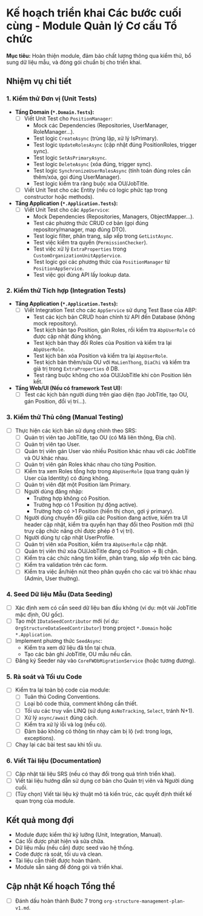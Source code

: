 # Kế hoạch triển khai Các bước cuối cùng - Module Quản lý Cơ cấu Tổ chức

**Mục tiêu:** Hoàn thiện module, đảm bảo chất lượng thông qua kiểm thử, bổ sung dữ liệu mẫu, và đóng gói chuẩn bị cho triển khai.

## Nhiệm vụ chi tiết

### 1. Kiểm thử Đơn vị (Unit Tests)

- **Tầng Domain (`*.Domain.Tests`):**
    - [ ] Viết Unit Test cho `PositionManager`:
        - Mock các Dependencies (Repositories, UserManager, RoleManager...).
        - Test logic `CreateAsync` (trùng lặp, xử lý IsPrimary).
        - Test logic `UpdateRolesAsync` (cập nhật đúng PositionRoles, trigger sync).
        - Test logic `SetAsPrimaryAsync`.
        - Test logic `DeleteAsync` (xóa đúng, trigger sync).
        - Test logic `SynchronizeUserRolesAsync` (tính toán đúng roles cần thêm/xóa, gọi đúng UserManager).
        - Test logic kiểm tra ràng buộc xóa OU/JobTitle.
    - [ ] Viết Unit Test cho các Entity (nếu có logic phức tạp trong constructor hoặc methods).
- **Tầng Application (`*.Application.Tests`):**
    - [ ] Viết Unit Test cho các `AppService`:
        - Mock Dependencies (Repositories, Managers, ObjectMapper...).
        - Test các phương thức CRUD cơ bản (gọi đúng repository/manager, map đúng DTO).
        - Test logic filter, phân trang, sắp xếp trong `GetListAsync`.
        - Test việc kiểm tra quyền (`PermissionChecker`).
        - Test việc xử lý `ExtraProperties` trong `CustomOrganizationUnitAppService`.
        - Test logic gọi các phương thức của `PositionManager` từ `PositionAppService`.
        - Test việc gọi đúng API lấy lookup data.

### 2. Kiểm thử Tích hợp (Integration Tests)

- **Tầng Application (`*.Application.Tests`):**
    - [ ] Viết Integration Test cho các `AppService` sử dụng Test Base của ABP:
        - Test các kịch bản CRUD hoàn chỉnh từ API đến Database (không mock repository).
        - Test kịch bản tạo Position, gán Roles, rồi kiểm tra `AbpUserRole` có được cập nhật đúng không.
        - Test kịch bản thay đổi Roles của Position và kiểm tra lại `AbpUserRole`.
        - Test kịch bản xóa Position và kiểm tra lại `AbpUserRole`.
        - Test kịch bản thêm/sửa OU với `MaLienThong`, `DiaChi` và kiểm tra giá trị trong `ExtraProperties` ở DB.
        - Test ràng buộc không cho xóa OU/JobTitle khi còn Position liên kết.
- **Tầng Web/UI (Nếu có framework Test UI):**
    - [ ] Test các kịch bản người dùng trên giao diện (tạo JobTitle, tạo OU, gán Position, đổi vị trí...).

### 3. Kiểm thử Thủ công (Manual Testing)

- [ ] Thực hiện các kịch bản sử dụng chính theo SRS:
    - [ ] Quản trị viên tạo JobTitle, tạo OU (có Mã liên thông, Địa chỉ).
    - [ ] Quản trị viên tạo User.
    - [ ] Quản trị viên gán User vào nhiều Position khác nhau với các JobTitle và OU khác nhau.
    - [ ] Quản trị viên gán Roles khác nhau cho từng Position.
    - [ ] Kiểm tra xem Roles tổng hợp trong `AbpUserRole` (qua trang quản lý User của Identity) có đúng không.
    - [ ] Quản trị viên đặt một Position làm Primary.
    - [ ] Người dùng đăng nhập:
        - Trường hợp không có Position.
        - Trường hợp có 1 Position (tự động active).
        - Trường hợp có >1 Position (hiển thị chọn, gợi ý primary).
    - [ ] Người dùng chuyển đổi giữa các Position đang active, kiểm tra UI header cập nhật, kiểm tra quyền hạn thay đổi theo Position mới (thử truy cập chức năng chỉ được phép ở 1 vị trí).
    - [ ] Người dùng tự cập nhật UserProfile.
    - [ ] Quản trị viên xóa Position, kiểm tra `AbpUserRole` cập nhật.
    - [ ] Quản trị viên thử xóa OU/JobTitle đang có Position -> Bị chặn.
    - [ ] Kiểm tra các chức năng tìm kiếm, phân trang, sắp xếp trên các bảng.
    - [ ] Kiểm tra validation trên các form.
    - [ ] Kiểm tra việc ẩn/hiện nút theo phân quyền cho các vai trò khác nhau (Admin, User thường).

### 4. Seed Dữ liệu Mẫu (Data Seeding)

- [ ] Xác định xem có cần seed dữ liệu ban đầu không (ví dụ: một vài JobTitle mặc định, OU gốc).
- [ ] Tạo một `IDataSeedContributor` mới (ví dụ: `OrgStructureDataSeedContributor`) trong project `*.Domain` hoặc `*.Application`.
- [ ] Implement phương thức `SeedAsync`:
    - Kiểm tra xem dữ liệu đã tồn tại chưa.
    - Tạo các bản ghi JobTitle, OU mẫu nếu cần.
- [ ] Đăng ký Seeder này vào `CoreFWDbMigrationService` (hoặc tương đương).

### 5. Rà soát và Tối ưu Code

- [ ] Kiểm tra lại toàn bộ code của module:
    - [ ] Tuân thủ Coding Conventions.
    - [ ] Loại bỏ code thừa, comment không cần thiết.
    - [ ] Tối ưu các truy vấn LINQ (sử dụng `AsNoTracking`, `Select`, tránh N+1).
    - [ ] Xử lý `async/await` đúng cách.
    - [ ] Kiểm tra xử lý lỗi và log (nếu có).
    - [ ] Đảm bảo không có thông tin nhạy cảm bị lộ (vd: trong logs, exceptions).
- [ ] Chạy lại các bài test sau khi tối ưu.

### 6. Viết Tài liệu (Documentation)

- [ ] Cập nhật tài liệu SRS (nếu có thay đổi trong quá trình triển khai).
- [ ] Viết tài liệu hướng dẫn sử dụng cơ bản cho Quản trị viên và Người dùng cuối.
- [ ] (Tùy chọn) Viết tài liệu kỹ thuật mô tả kiến trúc, các quyết định thiết kế quan trọng của module.

## Kết quả mong đợi

- Module được kiểm thử kỹ lưỡng (Unit, Integration, Manual).
- Các lỗi được phát hiện và sửa chữa.
- Dữ liệu mẫu (nếu cần) được seed vào hệ thống.
- Code được rà soát, tối ưu và clean.
- Tài liệu cần thiết được hoàn thành.
- Module sẵn sàng để đóng gói và triển khai.

## Cập nhật Kế hoạch Tổng thể

- [ ] Đánh dấu hoàn thành Bước 7 trong `org-structure-management-plan-v1.md`.
